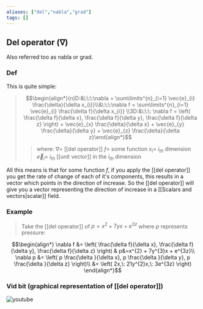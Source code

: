 ```yaml
---
aliases: ["del","nabla","grad"]
tags: []
---
```


## Del operator ($\nabla$)

Also referred too as nabla or grad.

### Def

This is quite simple:

> $$\begin{align*}(n)D:&\:\:\:\nabla = \sum\limits^{n}_{i=1} \vec{e}_{i} \frac{\delta}{\delta x_{i}}\\&\:\:\:\nabla f = \sum\limits^{n}_{i=1} \vec{e}_{i} \frac{\delta f}{\delta x_{i}} \\3D:&\:\:\: \nabla f = \left( \frac{\delta f}{\delta x}, \frac{\delta f}{\delta y}, \frac{\delta f}{\delta z} \right) = \vec{e}_{x} \frac{\delta}{\delta x} + \vec{e}_{y} \frac{\delta}{\delta y} + \vec{e}_{z} \frac{\delta}{\delta z}\end{align*}$$
>> where:
>> $\nabla=$ [[del operator]]
>> $f=$ some function
>> $x_{i}=$ $i_{th}$ dimension
>> $\vec{e}_{i}=$ $i_{th}$ [[unit vector]] in the $i_{th}$ dimension

All this means is that for some function $f$, if you apply the [[del operator]] you get the rate of change of each of it's components, this results in a vector which points in the direction of increase.
So the [[del operator]] will give you a vector representing the direction of increase in a [[Scalars and vectors|scalar]] field.

### Example
> Take the [[del operator]] of $p=x^{2} + 7yx + e^{3z}$ where $p$ represents pressure:

$$\begin{align*}
\nabla f &= \left( \frac{\delta f}{\delta x}, \frac{\delta f}{\delta y}, \frac{\delta f}{\delta z} \right) & p&=x^{2} + 7y^{3}x + e^{3z}\\
\nabla p &= \left( p \frac{\delta }{\delta x}, p \frac{\delta  }{\delta y}, p \frac{\delta  }{\delta z} \right)\\
&= \left( 2x,\: 21y^{2}x,\: 3e^{3z} \right)
\end{align*}$$

### Vid bit (graphical representation of [[del operator]])
![youtube](https://youtu.be/ynzRyIL2atU?t=82#t=82)